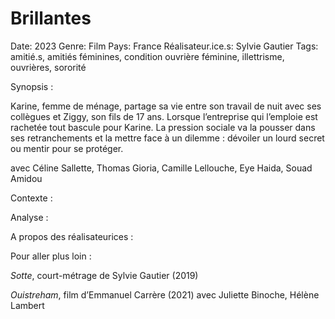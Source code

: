 # Brillantes

Date: 2023
Genre: Film
Pays: France
Réalisateur.ice.s: Sylvie Gautier
Tags: amitié.s, amitiés féminines, condition ouvrière féminine, illettrisme, ouvrières, sororité

Synopsis : 

Karine, femme de ménage, partage sa vie entre son travail de nuit avec ses collègues et Ziggy, son fils de 17 ans. Lorsque l’entreprise qui l’emploie est rachetée tout bascule pour Karine. La pression sociale va la pousser dans ses retranchements et la mettre face à un dilemme : dévoiler un lourd secret ou mentir pour se protéger.

avec Céline Sallette, Thomas Gioria, Camille Lellouche, Eye Haida, Souad Amidou

Contexte : 

Analyse : 

A propos des réalisateurices : 

Pour aller plus loin : 

*Sotte*, court-métrage de Sylvie Gautier (2019)

*Ouistreham*, film d’Emmanuel Carrère (2021) avec Juliette Binoche, Hélène Lambert